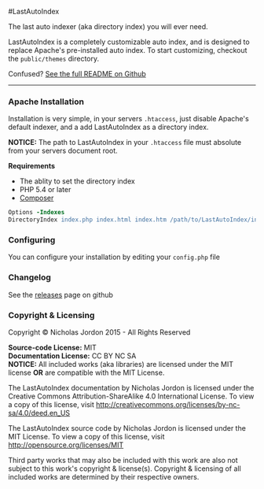 #LastAutoIndex

The last auto indexer (aka directory index) you will ever need.

LastAutoIndex is a completely customizable auto index, and is designed to
replace Apache's pre-installed auto index. To start customizing, checkout
the `public/themes` directory.

Confused? [See the full README on Github](https://github.com/Project-CleverWeb/LastAutoIndex)

---

### Apache Installation

Installation is very simple, in your servers `.htaccess`, just disable
Apache's default indexer, and a add LastAutoIndex as a directory index.

**NOTICE:** The path to LastAutoIndex in your `.htaccess` file must absolute
from your servers document root.

**Requirements**<br>
- The ablity to set the directory index
- PHP 5.4 or later
- [Composer](https://getcomposer.org/)

```apache
Options -Indexes
DirectoryIndex index.php index.html index.htm /path/to/LastAutoIndex/index.php
```

### Configuring
You can configure your installation by editing your `config.php` file

### Changelog

See the [releases](https://github.com/Project-CleverWeb/LastAutoIndex/releases) page on github

### Copyright &amp; Licensing

Copyright &copy; Nicholas Jordon 2015 - All Rights Reserved

**Source-code License:** MIT<br>
**Documentation License:** CC BY NC SA<br>
**NOTICE:** All included works (aka libraries) are licensed under the MIT license
**OR** are compatible with the MIT License.

The LastAutoIndex documentation by Nicholas Jordon is licensed under the
Creative Commons Attribution-ShareAlike 4.0 International License. To view a
copy of this license, visit http://creativecommons.org/licenses/by-nc-sa/4.0/deed.en_US

The LastAutoIndex source code by Nicholas Jordon is licensed under the MIT
License. To view a copy of this license, visit http://opensource.org/licenses/MIT

Third party works that may also be included with this work are also not subject
to this work's copyright &amp; license(s). Copyright &amp; licensing of all
included works are determined by their respective owners.
